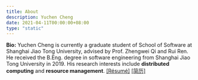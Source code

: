 ```yaml
---
title: About
description: Yuchen Cheng
date: 2021-04-11T00:00:00+08:00
type: "static"
---
```


**Bio:** Yuchen Cheng is currently a graduate student of School of Software at Shanghai Jiao Tong University,  advised by Prof. Zhengwei Qi and Rui Ren. He received the B.Eng. degree in software engineering from Shanghai Jiao Tong University in 2019. His research interests include **distributed computing** and **resource management**. [[Résumé]](/files/resume.pdf) [[简历]](/files/resume_zh.pdf)
